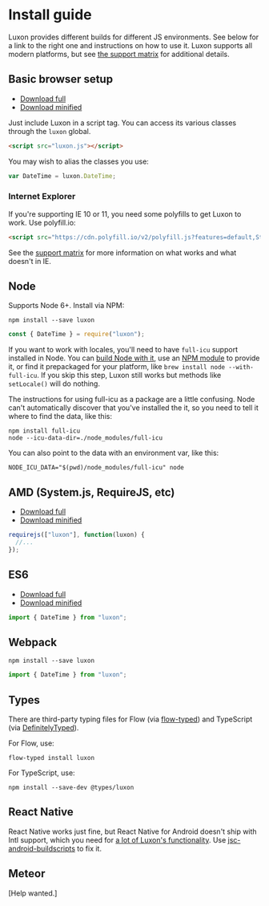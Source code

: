 # Install guide

Luxon provides different builds for different JS environments. See below for a link to the right one and instructions on how to use it. Luxon supports all modern platforms, but see [the support matrix](matrix.html) for additional details.

## Basic browser setup

- [Download full](../../global/luxon.js)
- [Download minified](../../global/luxon.min.js)

Just include Luxon in a script tag. You can access its various classes through the `luxon` global.

```html
<script src="luxon.js"></script>
```

You may wish to alias the classes you use:

```js
var DateTime = luxon.DateTime;
```

### Internet Explorer

If you're supporting IE 10 or 11, you need some polyfills to get Luxon to work. Use polyfill.io:

```html
<script src="https://cdn.polyfill.io/v2/polyfill.js?features=default,String.prototype.repeat,Array.prototype.find,Array.prototype.findIndex,Math.trunc"></script>
```

See the [support matrix](matrix.html) for more information on what works and what doesn't in IE.

## Node

Supports Node 6+. Install via NPM:

```
npm install --save luxon
```

```js
const { DateTime } = require("luxon");
```

If you want to work with locales, you'll need to have `full-icu` support installed in Node. You can [build Node with it](https://github.com/nodejs/node/wiki/Intl), use an [NPM module](https://www.npmjs.com/package/full-icu) to provide it, or find it prepackaged for your platform, like `brew install node --with-full-icu`. If you skip this step, Luxon still works but methods like `setLocale()` will do nothing.

The instructions for using full-icu as a package are a little confusing. Node can't automatically discover that you've installed the it, so you need to tell it where to find the data, like this:

```
npm install full-icu
node --icu-data-dir=./node_modules/full-icu
```

You can also point to the data with an environment var, like this:

```
NODE_ICU_DATA="$(pwd)/node_modules/full-icu" node
```

## AMD (System.js, RequireJS, etc)

- [Download full](../../amd/luxon.js)
- [Download minified](../../amd/luxon.min.js)

```js
requirejs(["luxon"], function(luxon) {
  //...
});
```

## ES6

- [Download full](../../es6/luxon.js)
- [Download minified](../../es6/luxon.min.js)

```js
import { DateTime } from "luxon";
```

## Webpack

```
npm install --save luxon
```

```js
import { DateTime } from "luxon";
```

## Types

There are third-party typing files for Flow (via [flow-typed](https://github.com/flowtype/flow-typed)) and TypeScript (via [DefinitelyTyped](https://github.com/DefinitelyTyped/DefinitelyTyped)).

For Flow, use:

```
flow-typed install luxon
```

For TypeScript, use:

```
npm install --save-dev @types/luxon
```

## React Native

React Native works just fine, but React Native for Android doesn't ship with Intl support, which you need for [a lot of Luxon's functionality](matrix.html). Use [jsc-android-buildscripts](https://github.com/SoftwareMansion/jsc-android-buildscripts) to fix it.

## Meteor

[Help wanted.]
